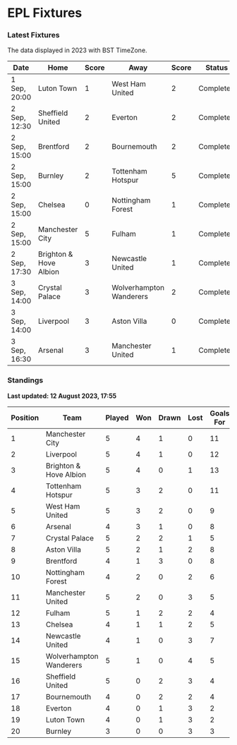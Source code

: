 # EPL Fixtures

### Latest Fixtures

The data displayed in 2023 with BST TimeZone.

<!-- START_TABLE -->
| Date | Home | Score | Away | Score | Status |
|-------------|--------|--------------|--------|--------------|--------|
| 1 Sep, 20:00 | Luton Town | 1 | West Ham United | 2 | Completed |
| 2 Sep, 12:30 | Sheffield United | 2 | Everton | 2 | Completed |
| 2 Sep, 15:00 | Brentford | 2 | Bournemouth | 2 | Completed |
| 2 Sep, 15:00 | Burnley | 2 | Tottenham Hotspur | 5 | Completed |
| 2 Sep, 15:00 | Chelsea | 0 | Nottingham Forest | 1 | Completed |
| 2 Sep, 15:00 | Manchester City | 5 | Fulham | 1 | Completed |
| 2 Sep, 17:30 | Brighton & Hove Albion | 3 | Newcastle United | 1 | Completed |
| 3 Sep, 14:00 | Crystal Palace | 3 | Wolverhampton Wanderers | 2 | Completed |
| 3 Sep, 14:00 | Liverpool | 3 | Aston Villa | 0 | Completed |
| 3 Sep, 16:30 | Arsenal | 3 | Manchester United | 1 | Completed |
<!-- END_TABLE -->

### Standings

**Last updated: 12 August 2023, 17:55**

<!-- START_STANDINGS -->
| Position | Team | Played | Won | Drawn | Lost | Goals For | Goals Against | Goal Difference | Points |
|----------|------|--------|-----|-------|------|-----------|---------------|-----------------|--------|
| 1 | Manchester City | 5 | 4 | 1 | 0 | 11 | 2 | 9 | 13 |
| 2 | Liverpool | 5 | 4 | 1 | 0 | 12 | 4 | 8 | 13 |
| 3 | Brighton & Hove Albion | 5 | 4 | 0 | 1 | 13 | 6 | 7 | 12 |
| 4 | Tottenham Hotspur | 5 | 3 | 2 | 0 | 11 | 4 | 7 | 11 |
| 5 | West Ham United | 5 | 3 | 2 | 0 | 9 | 4 | 5 | 11 |
| 6 | Arsenal | 4 | 3 | 1 | 0 | 8 | 4 | 4 | 10 |
| 7 | Crystal Palace | 5 | 2 | 2 | 1 | 5 | 4 | 1 | 8 |
| 8 | Aston Villa | 5 | 2 | 1 | 2 | 8 | 9 | -1 | 7 |
| 9 | Brentford | 4 | 1 | 3 | 0 | 8 | 5 | 3 | 6 |
| 10 | Nottingham Forest | 4 | 2 | 0 | 2 | 6 | 6 | 0 | 6 |
| 11 | Manchester United | 5 | 2 | 0 | 3 | 5 | 8 | -3 | 6 |
| 12 | Fulham | 5 | 1 | 2 | 2 | 4 | 10 | -6 | 5 |
| 13 | Chelsea | 4 | 1 | 1 | 2 | 5 | 5 | 0 | 4 |
| 14 | Newcastle United | 4 | 1 | 0 | 3 | 7 | 7 | 0 | 3 |
| 15 | Wolverhampton Wanderers | 5 | 1 | 0 | 4 | 5 | 11 | -6 | 3 |
| 16 | Sheffield United | 5 | 0 | 2 | 3 | 4 | 7 | -3 | 2 |
| 17 | Bournemouth | 4 | 0 | 2 | 2 | 4 | 8 | -4 | 2 |
| 18 | Everton | 4 | 0 | 1 | 3 | 2 | 8 | -6 | 1 |
| 19 | Luton Town | 4 | 0 | 1 | 3 | 2 | 9 | -7 | 1 |
| 20 | Burnley | 3 | 0 | 0 | 3 | 3 | 11 | -8 | 0 |
<!-- END_STANDINGS -->
